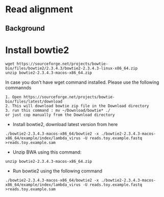 # Read alignment 

## Background 

# Install bowtie2

 ```
wget https://sourceforge.net/projects/bowtie-bio/files/bowtie2/2.3.4.3/bowtie2-2.3.4.3-linux-x86_64.zip
unzip bowtie2-2.3.4.3-macos-x86_64.zip
```
In case you don't have wget command installed. Please use the following commannds

```
1. Open https://sourceforge.net/projects/bowtie-bio/files/latest/download
2. This will download bowtie zip file in the Download directory
3. run this command : mv ~/Download/bowtie* ./
or just cop manually from the Download directory 
```




- Install bowtie2, download latest version from here 

```
./bowtie2-2.3.4.3-macos-x86_64/bowtie2 -x ./bowtie2-2.3.4.3-macos-x86_64/example/index/lambda_virus -U reads.toy.example.fastq  >reads.toy.example.sam
```

- Unzip BWA using this command: 

```
unzip bowtie2-2.3.4.3-macos-x86_64.zip
```
- Run bowtie2 using the following command 

```
./bowtie2-2.3.4.3-macos-x86_64/bowtie2 -x ./bowtie2-2.3.4.3-macos-x86_64/example/index/lambda_virus -U reads.toy.example.fastq  >reads.toy.example.sam
```


